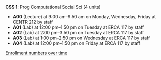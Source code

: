 **CSS 1**: Prog Computational Social Sci (4 units)

- **A00** (Lecture) at 9:00 am–9:50 am on Monday, Wednesday, Friday at CENTR 212 by staff
- **A01** (Lab) at 12:00 pm–1:50 pm on Tuesday at ERCA 117 by staff
- **A02** (Lab) at 2:00 pm–3:50 pm on Tuesday at ERCA 117 by staff
- **A03** (Lab) at 1:00 pm–2:50 pm on Wednesday at ERCA 117 by staff
- **A04** (Lab) at 12:00 pm–1:50 pm on Friday at ERCA 117 by staff

[Enrollment numbers over time](./CSS1.tsv)
